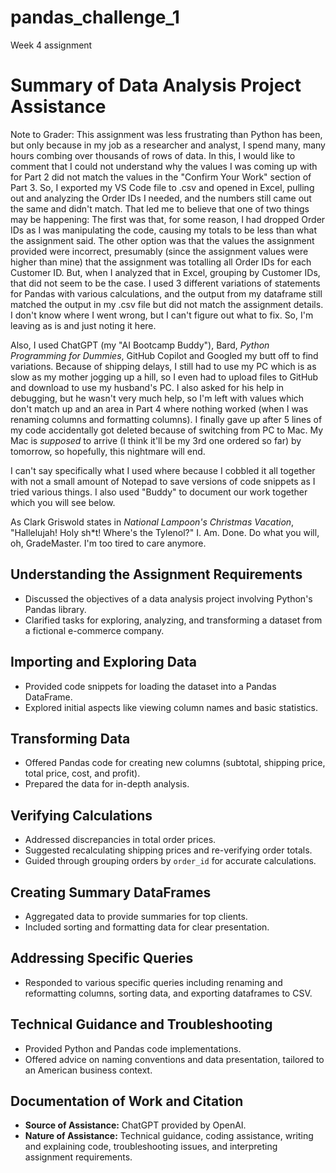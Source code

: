 # pandas_challenge_1
Week 4 assignment 
# Summary of Data Analysis Project Assistance

Note to Grader:
This assignment was less frustrating than Python has been, but only because in my job as a researcher and analyst, I spend many, many hours combing over thousands of rows of data. In this, I would like to comment that I could not understand why the values I was coming up with for Part 2 did not match the values in the "Confirm Your Work" section of Part 3. So, I exported my VS Code file to .csv and opened in Excel, pulling out and analyzing the Order IDs I needed, and the numbers still came out the same and didn't match. That led me to believe that one of two things may be happening: The first was that, for some reason, I had dropped Order IDs as I was manipulating the code, causing my totals to be less than what the assignment said. The other option was that the values the assignment provided were incorrect, presumably (since the assignment values were higher than mine) that the assignment was totalling all Order IDs for each Customer ID. But, when I analyzed that in Excel, grouping by Customer IDs, that did not seem to be the case. I used 3 different variations of statements for Pandas with various calculations, and the output from my dataframe still matched the output in my .csv file but did not match the assignment details. I don't know where I went wrong, but I can't figure out what to fix. So, I'm leaving as is and just noting it here. 

Also, I used ChatGPT (my "AI Bootcamp Buddy"), Bard, _Python Programming for Dummies_, GitHub Copilot and Googled my butt off to find variations. Because of shipping delays, I still had to use my PC which is as slow as my mother jogging up a hill, so I even had to upload files to GitHub and download to use my husband's PC. I also asked for his help in debugging, but he wasn't very much help, so I'm left with values which don't match up and an area in Part 4 where nothing worked (when I was renaming columns and formatting columns). I finally gave up after 5 lines of my code accidentally got deleted because of switching from PC to Mac. My Mac is *supposed* to arrive (I think it'll be my 3rd one ordered so far) by tomorrow, so hopefully, this nightmare will end.

I can't say specifically what I used where because I cobbled it all together with not a small amount of Notepad to save versions of code snippets as I tried various things. I also used "Buddy" to document our work together which you will see below.

As Clark Griswold states in _National Lampoon's Christmas Vacation_, "Hallelujah! Holy sh*t! Where's the Tylenol?" I. Am. Done. Do what you will, oh, GradeMaster. I'm too tired to care anymore.

## Understanding the Assignment Requirements
- Discussed the objectives of a data analysis project involving Python's Pandas library.
- Clarified tasks for exploring, analyzing, and transforming a dataset from a fictional e-commerce company.

## Importing and Exploring Data
- Provided code snippets for loading the dataset into a Pandas DataFrame.
- Explored initial aspects like viewing column names and basic statistics.

## Transforming Data
- Offered Pandas code for creating new columns (subtotal, shipping price, total price, cost, and profit).
- Prepared the data for in-depth analysis.

## Verifying Calculations
- Addressed discrepancies in total order prices.
- Suggested recalculating shipping prices and re-verifying order totals.
- Guided through grouping orders by `order_id` for accurate calculations.

## Creating Summary DataFrames
- Aggregated data to provide summaries for top clients.
- Included sorting and formatting data for clear presentation.

## Addressing Specific Queries
- Responded to various specific queries including renaming and reformatting columns, sorting data, and exporting dataframes to CSV.

## Technical Guidance and Troubleshooting
- Provided Python and Pandas code implementations.
- Offered advice on naming conventions and data presentation, tailored to an American business context.

## Documentation of Work and Citation
- **Source of Assistance:** ChatGPT provided by OpenAI.
- **Nature of Assistance:** Technical guidance, coding assistance, writing and explaining code, troubleshooting issues, and interpreting assignment requirements.
